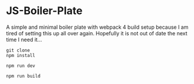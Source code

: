 # JS-Boiler-Plate

A simple and minimal boiler plate with webpack 4 build setup because I am tired of setting this up all over again. Hopefully it is not out of date the next time I need it...



```
git clone
npm install
```



```
npm run dev
```

```
npm run build
```

